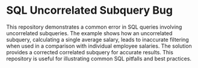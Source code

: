 # SQL Uncorrelated Subquery Bug
This repository demonstrates a common error in SQL queries involving uncorrelated subqueries.  The example shows how an uncorrelated subquery, calculating a single average salary, leads to inaccurate filtering when used in a comparison with individual employee salaries. The solution provides a corrected correlated subquery for accurate results.  This repository is useful for illustrating common SQL pitfalls and best practices. 